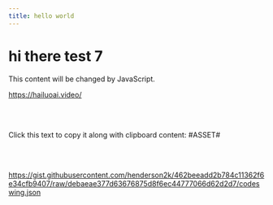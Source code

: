 ```yaml
---
title: hello world
---
```



# hi there test 7

<div id="myDiv">This content will be changed by JavaScript.</div>


<https://hailuoai.video/>

<br>
<https://app.sketchup.com/app?hl=en>

<br>
   <p onclick="copyWithClipboard(this)">Click this text to copy it along with clipboard content: #ASSET#</p>
   
   <br><br>


<script src="https://gist.github.com/2d7ca4eed82764833f8d93a6fea28f15.js"> </script>

https://gist.githubusercontent.com/henderson2k/462beeadd2b784c11362f6e34cfb9407/raw/debaeae377d63676875d8f6ec44777066d62d2d7/codeswing.json
